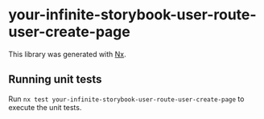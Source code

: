 # your-infinite-storybook-user-route-user-create-page

This library was generated with [Nx](https://nx.dev).

## Running unit tests

Run `nx test your-infinite-storybook-user-route-user-create-page` to execute the unit tests.
